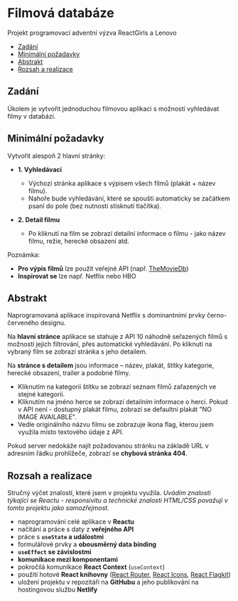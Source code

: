 # Filmová databáze

Projekt programovací adventní výzva ReactGirls a Lenovo

- [Zadání](#zadani)
- [Minimální požadavky](#minimalni-pozadavky)
- [Abstrakt](#abstrakt)
- [Rozsah a realizace](#rozsah-a-realizace)


## Zadání
Úkolem je vytvořit jednoduchou filmovou aplikaci s možností vyhledávat filmy v databázi.


## Minimální požadavky
Vytvořit alespoň 2 hlavní stránky:
- **1. Vyhledávací**
    - Výchozí stránka aplikace s výpisem všech filmů (plakát + název filmu).
    - Nahoře bude vyhledávání, které se spouští automaticky se začátkem psaní do pole (bez nutnosti stisknutí tlačítka).
    
- **2. Detail filmu**
    - Po kliknutí na film se zobrazí detailní informace o filmu - jako název filmu, režie, herecké obsazení atd.

Poznámka:  
- **Pro výpis filmů** lze použít veřejné API (např. [TheMovieDb](https://developers.themoviedb.org/3/getting-started/introduction))  
- **Inspirovat se** lze např. Netflix nebo HBO


## Abstrakt
Naprogramovaná aplikace inspirovaná Netflix s dominantními prvky černo-červeného designu.  

Na **hlavní stránce** aplikace se stahuje z API 10 náhodně seřazených filmů s možností jejich filtrování, přes automatické vyhledávání. Po kliknutí na vybraný film se zobrazí stránka s jeho detailem.  

Na **stránce s detailem** jsou informace – název, plakát, štítky kategorie, herecké obsazení, trailer a podobné filmy.  
- Kliknutím na kategorii štítku se zobrazí seznam filmů zařazených ve stejné kategorii.  
- Kliknutím na jméno herce se zobrazí detailním informace o herci. Pokud v API není - dostupný plakát filmu, zobrazí se defaultní plakát "NO IMAGE AVAILABLE".  
- Vedle originálního názvu filmu se zobrazuje ikona flag, kterou jsem využila místo textového údaje z API.  

Pokud server nedokáže najít požadovanou stránku na základě URL v adresním řádku prohlížeče, zobrazí se **chybová stránka 404**.


## Rozsah a realizace
Stručný výčet znalostí, které jsem v projektu využila. *Uvádím znalosti týkající se Reactu - responsivitu a technické znalosti HTML/CSS považuji v tomto projektu jako samozřejmost.*
- naprogramování celé aplikace v **Reactu**
- načítání a práce s daty z **veřejného API**
- práce s **`useState` a událostmi**
- formulářové prvky a **obousměrný data binding**
- **`useEffect` se závislostmi**
- **komunikace mezi komponentami**
- pokročilá komunikace **React Context** (`useContext`)
- použití hotové **React knihovny** ([React Router](https://reactrouter.com/en/main), [React Icons](https://react-icons.github.io/react-icons/), [React Flagkit](https://www.npmjs.com/package/react-flagkit))
- uložení projektu v repozitáři na **GitHubu** a jeho publikování na hostingovou službu **Netlify**